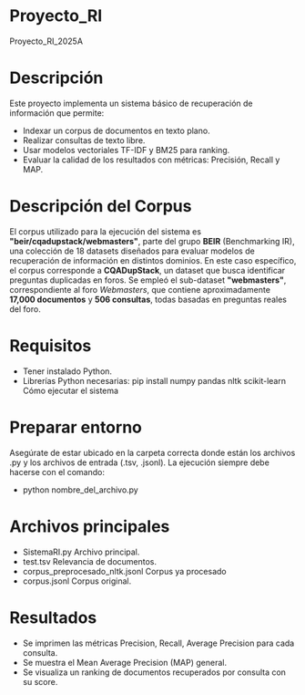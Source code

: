 # Proyecto_RI
Proyecto_RI_2025A
# Descripción
Este proyecto implementa un sistema básico de recuperación de información que permite:
 - Indexar un corpus de documentos en texto plano.
 - Realizar consultas de texto libre.
 - Usar modelos vectoriales TF-IDF y BM25 para ranking.
 - Evaluar la calidad de los resultados con métricas: Precisión, Recall y MAP.
# Descripción del Corpus
El corpus utilizado para la ejecución del sistema es **"beir/cqadupstack/webmasters"**, parte del grupo **BEIR** (Benchmarking IR), una colección de 18 datasets diseñados para evaluar modelos de recuperación de información en distintos dominios.
En este caso específico, el corpus corresponde a **CQADupStack**, un dataset que busca identificar preguntas duplicadas en foros. Se empleó el sub-dataset **"webmasters"**, correspondiente al foro *Webmasters*, que contiene aproximadamente **17,000 documentos** y **506 consultas**, todas basadas en preguntas reales del foro.
# Requisitos
 - Tener instalado Python.
 - Librerías Python necesarias:
  pip install numpy pandas nltk scikit-learn
Cómo ejecutar el sistema
# Preparar entorno 
 Asegúrate de estar ubicado en la carpeta correcta donde están los archivos .py y los archivos de entrada (.tsv, .jsonl).
 La ejecución siempre debe hacerse con el comando:
 - python nombre_del_archivo.py
# Archivos principales
 - SistemaRI.py Archivo principal.
 - test.tsv Relevancia de documentos.
 - corpus_preprocesado_nltk.jsonl  Corpus ya procesado
 - corpus.jsonl Corpus original.
# Resultados
 - Se imprimen las métricas Precision, Recall, Average Precision para cada consulta.
 - Se muestra el Mean Average Precision (MAP) general.
 - Se visualiza un ranking de documentos recuperados por consulta con su score.
